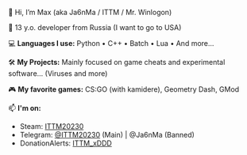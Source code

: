 👋 Hi, I’m Max (aka Ja6nMa / ITTM / Mr. Winlogon)

📍 13 y.o. developer from Russia (I want to go to USA)

💻 **Languages I use:**
Python • C++ • Batch • Lua • And more...

🛠️ **My Projects:**
Mainly focused on game cheats and experimental software... (Viruses and more)

🎮 **My favorite games:**
CS:GO (with kamidere), Geometry Dash, GMod

📫 **I'm on:**
* Steam: [ITTM20230](https://steamcommunity.com/id/ITTM20230/)
* Telegram: [@ITTM20230](https://t.me/ITTM20230) (Main) | @Ja6nMa (Banned)
* DonationAlerts: [ITTM_xDDD](https://www.donationalerts.com/r/ittm_xddd)
